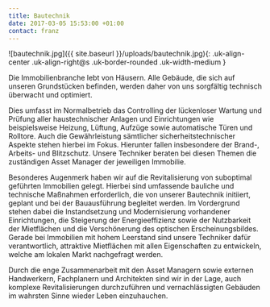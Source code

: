 ```yaml
---
title: Bautechnik
date: 2017-03-05 15:53:00 +01:00
contact: franz
---
```


![bautechnik.jpg]({{ site.baseurl }}/uploads/bautechnik.jpg){: .uk-align-center .uk-align-right@s .uk-border-rounded .uk-width-medium }

Die Immobilienbranche lebt von Häusern. Alle Gebäude, die sich auf unseren Grundstücken befinden, werden daher von uns sorgfältig technisch überwacht und optimiert.

Dies umfasst im Normalbetrieb das Controlling der lückenloser Wartung und Prüfung aller haustechnischer Anlagen und Einrichtungen wie beispielsweise Heizung, Lüftung, Aufzüge sowie automatische Türen und Rolltore. Auch die Gewährleistung sämtlicher sicherheitstechnischer Aspekte stehen hierbei im Fokus. Hierunter fallen insbesondere der Brand-, Arbeits- und Blitzschutz. Unsere Techniker beraten bei diesen Themen die zuständigen Asset Manager der jeweiligen Immobilie.

Besonderes Augenmerk haben wir auf die Revitalisierung von suboptimal geführten Immobilien gelegt. Hierbei sind umfassende bauliche und technische Maßnahmen erforderlich, die von unserer Bautechnik initiiert, geplant und bei der Bauausführung begleitet werden. Im Vordergrund stehen dabei die Instandsetzung und Modernisierung vorhandener Einrichtungen, die Steigerung der Energieeffizienz sowie der Nutzbarkeit der Mietflächen und die Verschönerung des optischen Erscheinungsbildes. Gerade bei Immobilien mit hohem Leerstand sind unsere Techniker dafür verantwortlich, attraktive Mietflächen mit allen Eigenschaften zu entwickeln, welche am lokalen Markt nachgefragt werden.

Durch die enge Zusammenarbeit mit den Asset Managern sowie externen Handwerkern, Fachplanern und Architekten sind wir in der Lage, auch komplexe Revitalisierungen durchzuführen und vernachlässigten Gebäuden im wahrsten Sinne wieder Leben einzuhauchen.
